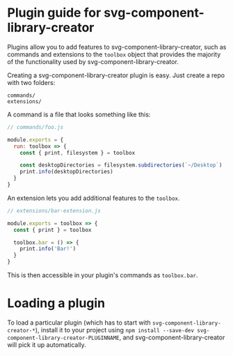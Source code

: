 # Plugin guide for svg-component-library-creator

Plugins allow you to add features to svg-component-library-creator, such as commands and
extensions to the `toolbox` object that provides the majority of the functionality
used by svg-component-library-creator.

Creating a svg-component-library-creator plugin is easy. Just create a repo with two folders:

```
commands/
extensions/
```

A command is a file that looks something like this:

```js
// commands/foo.js

module.exports = {
  run: toolbox => {
    const { print, filesystem } = toolbox

    const desktopDirectories = filesystem.subdirectories(`~/Desktop`)
    print.info(desktopDirectories)
  }
}
```

An extension lets you add additional features to the `toolbox`.

```js
// extensions/bar-extension.js

module.exports = toolbox => {
  const { print } = toolbox

  toolbox.bar = () => {
    print.info('Bar!')
  }
}
```

This is then accessible in your plugin's commands as `toolbox.bar`.

# Loading a plugin

To load a particular plugin (which has to start with `svg-component-library-creator-*`),
install it to your project using `npm install --save-dev svg-component-library-creator-PLUGINNAME`,
and svg-component-library-creator will pick it up automatically.
